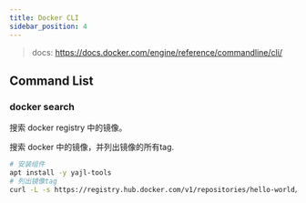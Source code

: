 ```yaml
---
title: Docker CLI
sidebar_position: 4
---
```


> docs: https://docs.docker.com/engine/reference/commandline/cli/


## Command List


### docker search

搜索 docker registry 中的镜像。


搜索 docker 中的镜像，并列出镜像的所有tag.


```bash
# 安装组件
apt install -y yajl-tools
# 列出镜像tag
curl -L -s https://registry.hub.docker.com/v1/repositories/hello-world/tags | json_reformat | grep -i name | awk '{print $2}' | sed 's/\"//g' | sort -u
```









